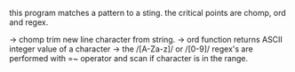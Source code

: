 this program matches a pattern to a sting.
the critical points are chomp, ord and regex.

-> chomp trim new line character from string.
-> ord function returns ASCII integer value of a character
-> the /[A-Za-z]/ or /[0-9]/ regex's are performed with =~ operator
   and scan if character is in the range.
